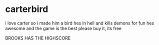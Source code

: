 # carterbird

i love carter so i made him a bird
hes in hell and kills demons for fun
hes awesome and the game is the best
please buy it, its free

BROOKS HAS THE HIGHSCORE
